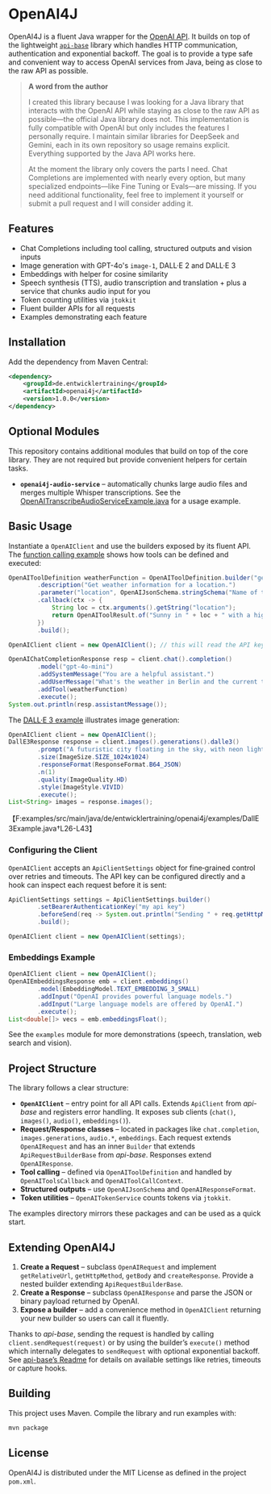 # OpenAI4J

OpenAI4J is a fluent Java wrapper for the [OpenAI API](https://platform.openai.com/docs/api-reference).
It builds on top of the lightweight [`api-base`](https://github.com/hwalde/api-base) library which
handles HTTP communication, authentication and exponential backoff. The goal is to provide a type safe
and convenient way to access OpenAI services from Java, being as close to the raw API as possible.

> **A word from the author**
>
> I created this library because I was looking for a Java library that interacts with the OpenAI API while staying as close to the raw API as possible—the official Java library does not. This implementation is fully compatible with OpenAI but only includes the features I personally require. I maintain similar libraries for DeepSeek and Gemini, each in its own repository so usage remains explicit. Everything supported by the Java API works here.
>
> At the moment the library only covers the parts I need. Chat Completions are implemented with nearly every option, but many specialized endpoints—like Fine Tuning or Evals—are missing. If you need additional functionality, feel free to implement it yourself or submit a pull request and I will consider adding it.


## Features

* Chat Completions including tool calling, structured outputs and vision inputs
* Image generation with GPT-4o's `image-1`, DALL·E&nbsp;2 and DALL·E&nbsp;3
* Embeddings with helper for cosine similarity
* Speech synthesis (TTS), audio transcription and translation + plus a service that chunks audio input for you
* Token counting utilities via `jtokkit`
* Fluent builder APIs for all requests
* Examples demonstrating each feature

## Installation

Add the dependency from Maven Central:

```xml
<dependency>
    <groupId>de.entwicklertraining</groupId>
    <artifactId>openai4j</artifactId>
    <version>1.0.0</version>
</dependency>
```

## Optional Modules

This repository contains additional modules that build on top of the core
library. They are not required but provide convenient helpers for certain
tasks.

* **`openai4j-audio-service`** – automatically chunks large audio files and
  merges multiple Whisper transcriptions. See the
  [OpenAITranscribeAudioServiceExample.java](openai4j-examples/src/main/java/de/entwicklertraining/openai4j/examples/OpenAITranscribeAudioServiceExample.java)
  for a usage example.

## Basic Usage

Instantiate a `OpenAIClient` and use the builders exposed by its fluent API. The
[function calling example](examples/src/main/java/de/entwicklertraining/openai4j/examples/OpenAIChatCompletionWithFunctionCallingExample.java)
shows how tools can be defined and executed:

```java
OpenAIToolDefinition weatherFunction = OpenAIToolDefinition.builder("get_local_weather")
        .description("Get weather information for a location.")
        .parameter("location", OpenAIJsonSchema.stringSchema("Name of the city"), true)
        .callback(ctx -> {
            String loc = ctx.arguments().getString("location");
            return OpenAIToolResult.of("Sunny in " + loc + " with a high of 25°C.");
        })
        .build();

OpenAIClient client = new OpenAIClient(); // this will read the API key from the environment variable OPENAI_API_KEY

OpenAIChatCompletionResponse resp = client.chat().completion()
        .model("gpt-4o-mini")
        .addSystemMessage("You are a helpful assistant.")
        .addUserMessage("What's the weather in Berlin and the current time?")
        .addTool(weatherFunction)
        .execute();
System.out.println(resp.assistantMessage());
```

The [DALL·E&nbsp;3 example](examples/src/main/java/de/entwicklertraining/openai4j/examples/DallE3Example.java)
illustrates image generation:

```java
OpenAIClient client = new OpenAIClient();
DallE3Response response = client.images().generations().dalle3()
        .prompt("A futuristic city floating in the sky, with neon lights")
        .size(ImageSize.SIZE_1024x1024)
        .responseFormat(ResponseFormat.B64_JSON)
        .n(1)
        .quality(ImageQuality.HD)
        .style(ImageStyle.VIVID)
        .execute();
List<String> images = response.images();
```
【F:examples/src/main/java/de/entwicklertraining/openai4j/examples/DallE3Example.java†L26-L43】

### Configuring the Client

`OpenAIClient` accepts an `ApiClientSettings` object for fine‑grained control over retries and timeouts. The API key can be configured directly and a hook can inspect each request before it is sent:

```java
ApiClientSettings settings = ApiClientSettings.builder()
        .setBearerAuthenticationKey("my api key")
        .beforeSend(req -> System.out.println("Sending " + req.getHttpMethod() + " " + req.getRelativeUrl()))
        .build();

OpenAIClient client = new OpenAIClient(settings);
```

### Embeddings Example

```java
OpenAIClient client = new OpenAIClient();
OpenAIEmbeddingsResponse emb = client.embeddings()
        .model(EmbeddingModel.TEXT_EMBEDDING_3_SMALL)
        .addInput("OpenAI provides powerful language models.")
        .addInput("Large language models are offered by OpenAI.")
        .execute();
List<double[]> vecs = emb.embeddingsFloat();
```

See the `examples` module for more demonstrations (speech, translation, web search and vision).

## Project Structure

The library follows a clear structure:

* **`OpenAIClient`** – entry point for all API calls. Extends `ApiClient` from *api-base*
  and registers error handling. It exposes sub clients (`chat()`, `images()`, `audio()`, `embeddings()`).
* **Request/Response classes** – located in packages like
  `chat.completion`, `images.generations`, `audio.*`, `embeddings`.
  Each request extends `OpenAIRequest` and has an inner `Builder` that extends
  `ApiRequestBuilderBase` from *api-base*. Responses extend `OpenAIResponse`.
* **Tool calling** – defined via `OpenAIToolDefinition` and handled by
  `OpenAIToolsCallback` and `OpenAIToolCallContext`.
* **Structured outputs** – use `OpenAIJsonSchema` and `OpenAIResponseFormat`.
* **Token utilities** – `OpenAITokenService` counts tokens via `jtokkit`.

The examples directory mirrors these packages and can be used as a quick start.

## Extending OpenAI4J

1. **Create a Request** – subclass `OpenAIRequest` and implement `getRelativeUrl`,
   `getHttpMethod`, `getBody` and `createResponse`. Provide a nested builder
   extending `ApiRequestBuilderBase`.
2. **Create a Response** – subclass `OpenAIResponse` and parse the JSON or binary
   payload returned by OpenAI.
3. **Expose a builder** – add a convenience method in `OpenAIClient` returning your
   new builder so users can call it fluently.

Thanks to *api-base*, sending the request is handled by calling
`client.sendRequest(request)` or by using the builder’s `execute()` method which
internally delegates to `sendRequest` with optional exponential backoff.
See [api-base’s Readme](https://github.com/hwalde/api-base) for details on available
settings like retries, timeouts or capture hooks.

## Building

This project uses Maven. Compile the library and run examples with:

```bash
mvn package
```

## License

OpenAI4J is distributed under the MIT License as defined in the project `pom.xml`.
